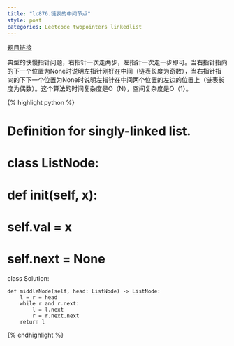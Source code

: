 ```yaml
---
title: "lc876.链表的中间节点"
style: post
categories: Leetcode twopointers linkedlist
---
```


[题目链接](https://leetcode-cn.com/problems/middle-of-the-linked-list/)

典型的快慢指针问题，右指针一次走两步，左指针一次走一步即可。当右指针指向的下一个位置为None时说明左指针刚好在中间（链表长度为奇数），当右指针指向的下下一个位置为None时说明左指针在中间两个位置的左边的位置上（链表长度为偶数）。这个算法的时间复杂度是O（N），空间复杂度是O（1）。

{% highlight python %}

# Definition for singly-linked list.
# class ListNode:
#     def __init__(self, x):
#         self.val = x
#         self.next = None

class Solution:

    def middleNode(self, head: ListNode) -> ListNode:
        l = r = head
        while r and r.next:
            l = l.next
            r = r.next.next
        return l

{% endhighlight %}

